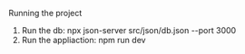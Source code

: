 Running the project
  1. Run the db: npx json-server src/json/db.json --port 3000
  2. Run the appliaction: npm run dev
